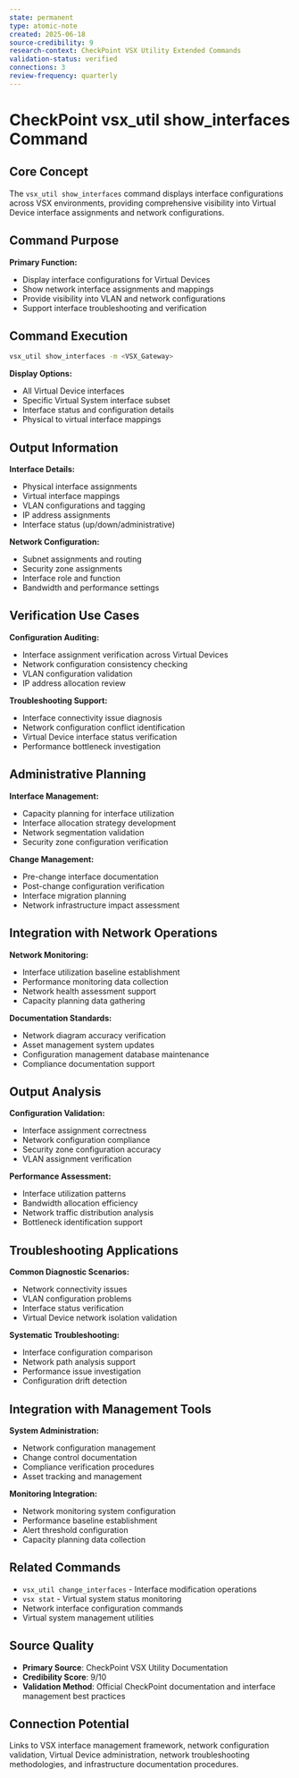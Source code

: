 ```yaml
---
state: permanent
type: atomic-note
created: 2025-06-18
source-credibility: 9
research-context: CheckPoint VSX Utility Extended Commands
validation-status: verified
connections: 3
review-frequency: quarterly
---
```


# CheckPoint vsx_util show_interfaces Command

## Core Concept
The `vsx_util show_interfaces` command displays interface configurations across VSX environments, providing comprehensive visibility into Virtual Device interface assignments and network configurations.

## Command Purpose
**Primary Function:**
- Display interface configurations for Virtual Devices
- Show network interface assignments and mappings
- Provide visibility into VLAN and network configurations
- Support interface troubleshooting and verification

## Command Execution
```bash
vsx_util show_interfaces -m <VSX_Gateway>
```

**Display Options:**
- All Virtual Device interfaces
- Specific Virtual System interface subset
- Interface status and configuration details
- Physical to virtual interface mappings

## Output Information
**Interface Details:**
- Physical interface assignments
- Virtual interface mappings
- VLAN configurations and tagging
- IP address assignments
- Interface status (up/down/administrative)

**Network Configuration:**
- Subnet assignments and routing
- Security zone assignments
- Interface role and function
- Bandwidth and performance settings

## Verification Use Cases
**Configuration Auditing:**
- Interface assignment verification across Virtual Devices
- Network configuration consistency checking
- VLAN configuration validation
- IP address allocation review

**Troubleshooting Support:**
- Interface connectivity issue diagnosis
- Network configuration conflict identification
- Virtual Device interface status verification
- Performance bottleneck investigation

## Administrative Planning
**Interface Management:**
- Capacity planning for interface utilization
- Interface allocation strategy development
- Network segmentation validation
- Security zone configuration verification

**Change Management:**
- Pre-change interface documentation
- Post-change configuration verification
- Interface migration planning
- Network infrastructure impact assessment

## Integration with Network Operations
**Network Monitoring:**
- Interface utilization baseline establishment
- Performance monitoring data collection
- Network health assessment support
- Capacity planning data gathering

**Documentation Standards:**
- Network diagram accuracy verification
- Asset management system updates
- Configuration management database maintenance
- Compliance documentation support

## Output Analysis
**Configuration Validation:**
- Interface assignment correctness
- Network configuration compliance
- Security zone configuration accuracy
- VLAN assignment verification

**Performance Assessment:**
- Interface utilization patterns
- Bandwidth allocation efficiency
- Network traffic distribution analysis
- Bottleneck identification support

## Troubleshooting Applications
**Common Diagnostic Scenarios:**
- Network connectivity issues
- VLAN configuration problems
- Interface status verification
- Virtual Device network isolation validation

**Systematic Troubleshooting:**
- Interface configuration comparison
- Network path analysis support
- Performance issue investigation
- Configuration drift detection

## Integration with Management Tools
**System Administration:**
- Network configuration management
- Change control documentation
- Compliance verification procedures
- Asset tracking and management

**Monitoring Integration:**
- Network monitoring system configuration
- Performance baseline establishment
- Alert threshold configuration
- Capacity planning data collection

## Related Commands
- `vsx_util change_interfaces` - Interface modification operations
- `vsx stat` - Virtual system status monitoring
- Network interface configuration commands
- Virtual system management utilities

## Source Quality
- **Primary Source**: CheckPoint VSX Utility Documentation
- **Credibility Score**: 9/10
- **Validation Method**: Official CheckPoint documentation and interface management best practices

## Connection Potential
Links to VSX interface management framework, network configuration validation, Virtual Device administration, network troubleshooting methodologies, and infrastructure documentation procedures.